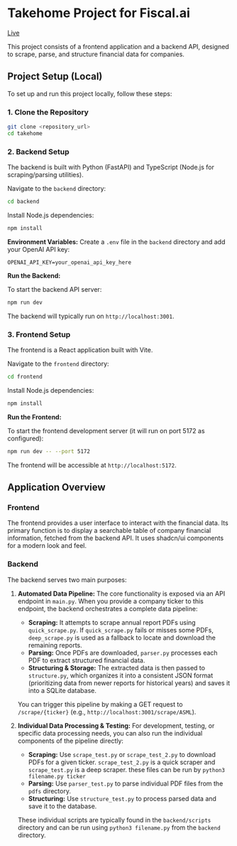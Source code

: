 # Takehome Project for Fiscal.ai

[Live](https://takehome-git-branch1-ammars-projects-4904df8c.vercel.app/)

This project consists of a frontend application and a backend API, designed to scrape, parse, and structure financial data for companies.

## Project Setup (Local)

To set up and run this project locally, follow these steps:

### 1. Clone the Repository

```bash
git clone <repository_url>
cd takehome
```

### 2. Backend Setup

The backend is built with Python (FastAPI) and TypeScript (Node.js for scraping/parsing utilities).

Navigate to the `backend` directory:

```bash
cd backend
```

Install Node.js dependencies:

```bash
npm install
```

**Environment Variables:**
Create a `.env` file in the `backend` directory and add your OpenAI API key:

```
OPENAI_API_KEY=your_openai_api_key_here
```

**Run the Backend:**

To start the backend API server:

```bash
npm run dev
```

The backend will typically run on `http://localhost:3001`.

### 3. Frontend Setup

The frontend is a React application built with Vite.

Navigate to the `frontend` directory:

```bash
cd frontend
```

Install Node.js dependencies:

```bash
npm install
```

**Run the Frontend:**

To start the frontend development server (it will run on port 5172 as configured):

```bash
npm run dev -- --port 5172
```

The frontend will be accessible at `http://localhost:5172`.

## Application Overview

### Frontend

The frontend provides a user interface to interact with the financial data. Its primary function is to display a searchable table of company financial information, fetched from the backend API. It uses shadcn/ui components for a modern look and feel.

### Backend

The backend serves two main purposes:

1.  **Automated Data Pipeline:**
    The core functionality is exposed via an API endpoint in `main.py`. When you provide a company ticker to this endpoint, the backend orchestrates a complete data pipeline:
    *   **Scraping:** It attempts to scrape annual report PDFs using `quick_scrape.py`. If `quick_scrape.py` fails or misses some PDFs, `deep_scrape.py` is used as a fallback to locate and download the remaining reports.
    *   **Parsing:** Once PDFs are downloaded, `parser.py` processes each PDF to extract structured financial data.
    *   **Structuring & Storage:** The extracted data is then passed to `structure.py`, which organizes it into a consistent JSON format (prioritizing data from newer reports for historical years) and saves it into a SQLite database.

    You can trigger this pipeline by making a GET request to `/scrape/{ticker}` (e.g., `http://localhost:3001/scrape/ASML`).

2.  **Individual Data Processing & Testing:**
    For development, testing, or specific data processing needs, you can also run the individual components of the pipeline directly:
    *   **Scraping:** Use `scrape_test.py` or `scrape_test_2.py` to download PDFs for a given ticker. `scrape_test_2.py` is a quick scraper and `scrape_test.py` is a deep scraper. these files can be run by `python3 filename.py ticker`
    *   **Parsing:** Use `parser_test.py` to parse individual PDF files from the `pdfs` directory.
    *   **Structuring:** Use `structure_test.py` to process parsed data and save it to the database.

    These individual scripts are typically found in the `backend/scripts` directory and can be run using `python3 filename.py`   from the `backend` directory.
